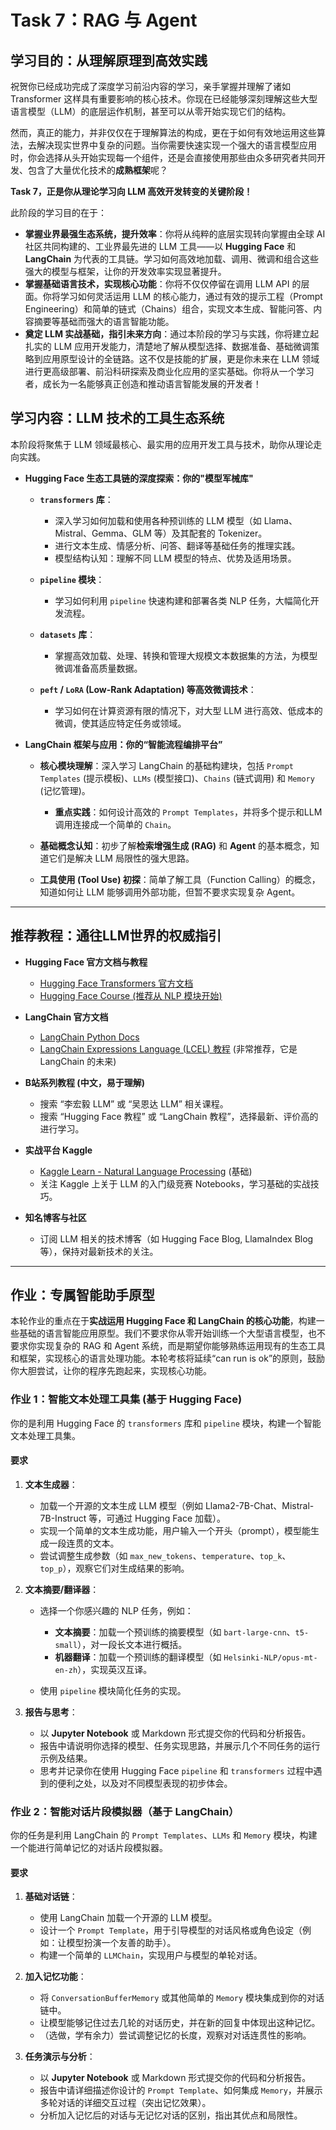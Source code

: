 # Task 7：RAG 与 Agent

## 学习目的：从理解原理到高效实践

祝贺你已经成功完成了深度学习前沿内容的学习，亲手掌握并理解了诸如 Transformer 这样具有重要影响的核心技术。你现在已经能够深刻理解这些大型语言模型（LLM）的底层运作机制，甚至可以从零开始实现它们的结构。

然而，真正的能力，并非仅仅在于理解算法的构成，更在于如何有效地运用这些算法，去解决现实世界中复杂的问题。当你需要快速实现一个强大的语言模型应用时，你会选择从头开始实现每一个组件，还是会直接使用那些由众多研究者共同开发、包含了大量优化技术的**成熟框架**呢？

**Task 7，正是你从理论学习向 LLM 高效开发转变的关键阶段！**

此阶段的学习目的在于：

* **掌握业界最强生态系统，提升效率**：你将从纯粹的底层实现转向掌握由全球 AI 社区共同构建的、工业界最先进的 LLM 工具——以 **Hugging Face** 和 **LangChain** 为代表的工具链。学习如何高效地加载、调用、微调和组合这些强大的模型与框架，让你的开发效率实现显著提升。
* **掌握基础语言技术，实现核心功能**：你将不仅仅停留在调用 LLM API 的层面。你将学习如何灵活运用 LLM 的核心能力，通过有效的提示工程（Prompt Engineering）和简单的链式（Chains）组合，实现文本生成、智能问答、内容摘要等基础而强大的语言智能功能。
* **奠定 LLM 实战基础，指引未来方向**：通过本阶段的学习与实践，你将建立起扎实的 LLM 应用开发能力，清楚地了解从模型选择、数据准备、基础微调策略到应用原型设计的全链路。这不仅是技能的扩展，更是你未来在 LLM 领域进行更高级部署、前沿科研探索及商业化应用的坚实基础。你将从一个学习者，成长为一名能够真正创造和推动语言智能发展的开发者！

## 学习内容：LLM 技术的工具生态系统

本阶段将聚焦于 LLM 领域最核心、最实用的应用开发工具与技术，助你从理论走向实践。

* **Hugging Face 生态工具链的深度探索：你的"模型军械库"**

  * **`transformers` 库**：

    * 深入学习如何加载和使用各种预训练的 LLM 模型（如 Llama、Mistral、Gemma、GLM 等）及其配套的 Tokenizer。
    * 进行文本生成、情感分析、问答、翻译等基础任务的推理实践。
    * 模型结构认知：理解不同 LLM 模型的特点、优势及适用场景。
  * **`pipeline` 模块**：

    * 学习如何利用 `pipeline` 快速构建和部署各类 NLP 任务，大幅简化开发流程。
  * **`datasets` 库**：

    * 掌握高效加载、处理、转换和管理大规模文本数据集的方法，为模型微调准备高质量数据。
  * **`peft` / `LoRA` (Low-Rank Adaptation) 等高效微调技术**：

    * 学习如何在计算资源有限的情况下，对大型 LLM 进行高效、低成本的微调，使其适应特定任务或领域。
* **LangChain 框架与应用：你的“智能流程编排平台”**

  * **核心模块理解**：深入学习 LangChain 的基础构建块，包括 `Prompt Templates` (提示模板)、`LLMs` (模型接口)、`Chains` (链式调用) 和 `Memory` (记忆管理)。

    * **重点实践**：如何设计高效的 `Prompt Templates`，并将多个提示和LLM调用连接成一个简单的 `Chain`。
  * **基础概念认知**：初步了解**检索增强生成 (RAG)** 和 **Agent** 的基本概念，知道它们是解决 LLM 局限性的强大思路。
  * **工具使用 (Tool Use) 初探**：简单了解工具（Function Calling）的概念，知道如何让 LLM 能够调用外部功能，但暂不要求实现复杂 Agent。

- --

## 推荐教程：通往LLM世界的权威指引

* **Hugging Face 官方文档与教程**

  * [Hugging Face Transformers 官方文档](https://huggingface.co/docs/transformers/index)
  * [Hugging Face Course (推荐从 NLP 模块开始)](https://huggingface.co/course/chapter1/1)
* **LangChain 官方文档**

  * [LangChain Python Docs](https://python.langchain.com/docs/get_started/introduction)
  * [LangChain Expressions Language (LCEL) 教程](https://python.langchain.com/docs/expression_language/) (非常推荐，它是 LangChain 的未来)
* **B站系列教程 (中文，易于理解)**

  * 搜索 “李宏毅 LLM” 或 “吴恩达 LLM” 相关课程。
  * 搜索 “Hugging Face 教程” 或 “LangChain 教程”，选择最新、评价高的进行学习。
* **实战平台 Kaggle**

  * [Kaggle Learn - Natural Language Processing](https://www.google.com/search?q=https://www.kaggle.com/learn/natural-language-processing) (基础)
  * 关注 Kaggle 上关于 LLM 的入门级竞赛 Notebooks，学习基础的实战技巧。
* **知名博客与社区**

  * 订阅 LLM 相关的技术博客（如 Hugging Face Blog, LlamaIndex Blog 等），保持对最新技术的关注。

- --

## 作业：专属智能助手原型

本轮作业的重点在于**实战运用 Hugging Face 和 LangChain 的核心功能**，构建一些基础的语言智能应用原型。我们不要求你从零开始训练一个大型语言模型，也不要求你实现复杂的 RAG 和 Agent 系统，而是期望你能够熟练运用现有的生态工具和框架，实现核心的语言处理功能。本轮考核将延续“can run is ok”的原则，鼓励你大胆尝试，让你的程序先跑起来，实现核心功能。

### **作业 1：智能文本处理工具集 (基于 Hugging Face)**

你的是利用 Hugging Face 的 `transformers` 库和 `pipeline` 模块，构建一个智能文本处理工具集。

#### **要求**

1. **文本生成器**：

   * 加载一个开源的文本生成 LLM 模型（例如 Llama2-7B-Chat、Mistral-7B-Instruct 等，可通过 Hugging Face 加载）。
   * 实现一个简单的文本生成功能，用户输入一个开头（prompt），模型能生成一段连贯的文本。
   * 尝试调整生成参数（如 `max_new_tokens`、`temperature`、`top_k`、`top_p`），观察它们对生成结果的影响。
2. **文本摘要/翻译器**：

   * 选择一个你感兴趣的 NLP 任务，例如：

     * **文本摘要**：加载一个预训练的摘要模型（如 `bart-large-cnn`、`t5-small`），对一段长文本进行概括。
     * **机器翻译**：加载一个预训练的翻译模型（如 `Helsinki-NLP/opus-mt-en-zh`），实现英汉互译。
   * 使用 `pipeline` 模块简化任务的实现。
3. **报告与思考**：

   * 以 **Jupyter Notebook** 或 Markdown 形式提交你的代码和分析报告。
   * 报告中请说明你选择的模型、任务实现思路，并展示几个不同任务的运行示例及结果。
   * 思考并记录你在使用 Hugging Face `pipeline` 和 `transformers` 过程中遇到的便利之处，以及对不同模型表现的初步体会。

### **作业 2：智能对话片段模拟器（基于 LangChain）**

你的任务是利用 LangChain 的 `Prompt Templates`、`LLMs` 和 `Memory` 模块，构建一个能进行简单记忆的对话片段模拟器。

#### **要求**

1. **基础对话链**：

   * 使用 LangChain 加载一个开源的 LLM 模型。
   * 设计一个 `Prompt Template`，用于引导模型的对话风格或角色设定（例如：让模型扮演一个友善的助手）。
   * 构建一个简单的 `LLMChain`，实现用户与模型的单轮对话。
2. **加入记忆功能**：

   * 将 `ConversationBufferMemory` 或其他简单的 `Memory` 模块集成到你的对话链中。
   * 让模型能够记住过去几轮的对话历史，并在新的回复中体现出这种记忆。
   * （选做，学有余力）尝试调整记忆的长度，观察对对话连贯性的影响。
3. **任务演示与分析**：

   * 以 **Jupyter Notebook** 或 Markdown 形式提交你的代码和分析报告。
   * 报告中请详细描述你设计的 `Prompt Template`、如何集成 `Memory`，并展示多轮对话的详细交互过程（突出记忆效果）。
   * 分析加入记忆后的对话与无记忆对话的区别，指出其优点和局限性。
